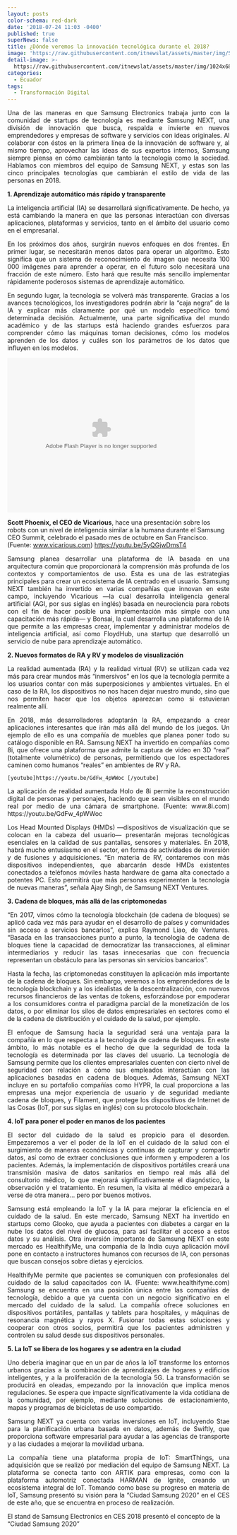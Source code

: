 ```yaml
---
layout: posts
color-schema: red-dark
date: '2018-07-24 11:03 -0400'
published: true
superNews: false
title: ¿Dónde veremos la innovación tecnológica durante el 2018?
image: 'https://raw.githubusercontent.com/itnewslat/assets/master/img/540x320/iotp.jpg'
detail-image: >-
  https://raw.githubusercontent.com/itnewslat/assets/master/img/1024x680/iotg.jpg
categories:
  - Ecuador
tags:
  - Transformación Digital
---
```

<p style="text-align: justify;">Una de las maneras en que Samsung Electronics trabaja junto con la comunidad de startups de tecnología es mediante Samsung NEXT, una división de innovación que busca, respalda e invierte en nuevos emprendedores y empresas de software y servicios con ideas originales. Al colaborar con éstos en la primera línea de la innovación de software y, al mismo tiempo, aprovechar las ideas de sus expertos internos, Samsung siempre piensa en cómo cambiarán tanto la tecnología como la sociedad. Hablamos con miembros del equipo de Samsung NEXT, y estas son las cinco principales tecnologías que cambiarán el estilo de vida de las personas en 2018.</p> 
 
**1.	Aprendizaje automático más rápido y transparente**

<p style="text-align: justify;">La inteligencia artificial (IA) se desarrollará significativamente. De hecho, ya está cambiando la manera en que las personas interactúan con diversas aplicaciones, plataformas y servicios, tanto en el ámbito del usuario como en el empresarial.</p>
 
<p style="text-align: justify;">En los próximos dos años, surgirán nuevos enfoques en dos frentes. En primer lugar, se necesitarán menos datos para operar un algoritmo. Esto significa que un sistema de reconocimiento de imagen que necesita 100 000 imágenes para aprender a operar, en el futuro solo necesitará una fracción de este número. Esto hará que resulte más sencillo implementar rápidamente poderosos sistemas de aprendizaje automático.</p>
 
<p style="text-align: justify;">En segundo lugar, la tecnología se volverá más transparente. Gracias a los avances tecnológicos, los investigadores podrán abrir la “caja negra” de la IA y explicar más claramente por qué un modelo específico tomó determinada decisión. Actualmente, una parte significativa del mundo académico y de las startups está haciendo grandes esfuerzos para comprender cómo las máquinas toman decisiones, cómo los modelos aprenden de los datos y cuáles son los parámetros de los datos que influyen en los modelos.</p>

<object width="425" height="350">
  <param name="movie" value="https://youtu.be/5yQGjwDmsT4" />
  <param name="wmode" value="transparent" />
  <embed src="https://youtu.be/5yQGjwDmsT4"
         type="application/x-shockwave-flash"
         wmode="transparent" width="425" height="350" />
</object>
 
**Scott Phoenix, el CEO de Vicarious**, hace una presentación sobre los robots con un nivel de inteligencia similar a la humana durante el Samsung CEO Summit, celebrado el pasado mes de octubre en San Francisco. (Fuente: www.vicarious.com) https://youtu.be/5yQGjwDmsT4 
 
<p style="text-align: justify;">Samsung planea desarrollar una plataforma de IA basada en una arquitectura común que proporcionará la comprensión más profunda de los contextos y comportamientos de uso. Esta es una de las estrategias principales para crear un ecosistema de IA centrado en el usuario. Samsung NEXT también ha invertido en varias compañías que innovan en este campo, incluyendo Vicarious —la cual desarrolla inteligencia general artificial (AGI, por sus siglas en inglés) basada en neurociencia para robots con el fin de hacer posible una implementación más simple con una capacitación más rápida— y Bonsai, la cual desarrolla una plataforma de IA que permite a las empresas crear, implementar y administrar modelos de inteligencia artificial, así como FloydHub, una startup que desarrolló un servicio de nube para aprendizaje automático.</p>
 
**2. Nuevos formatos de RA y RV y modelos de visualización**
 
<p style="text-align: justify;">La realidad aumentada (RA) y la realidad virtual (RV) se utilizan cada vez más para crear mundos más “inmersivos” en los que la tecnología permite a los usuarios contar con más superposiciones y ambientes virtuales. En el caso de la RA, los dispositivos no nos hacen dejar nuestro mundo, sino que nos permiten hacer que los objetos aparezcan como si estuvieran realmente allí.</p>
 
<p style="text-align: justify;">En 2018, más desarrolladores adoptarán la RA, empezando a crear aplicaciones interesantes que irán más allá del mundo de los juegos. Un ejemplo de ello es una compañía de muebles que planea poner todo su catálogo disponible en RA. Samsung NEXT ha invertido en compañías como 8i, que ofrece una plataforma que admite la captura de video en 3D “real” (totalmente volumétrico) de personas, permitiendo que los espectadores caminen como humanos “reales” en ambientes de RV y RA.</p>
 
    [youtube]https://youtu.be/GdFw_4pWWoc [/youtube]
 
<p style="text-align: justify;">La aplicación de realidad aumentada Holo de 8i permite la reconstrucción digital de personas y personajes, haciendo que sean visibles en el mundo real por medio de una cámara de smartphone. (Fuente: www.8i.com) https://youtu.be/GdFw_4pWWoc  </p>
 
<p style="text-align: justify;">Los Head Mounted Displays (HMDs) —dispositivos de visualización que se colocan en la cabeza del usuario— presentarán mejoras tecnológicas esenciales en la calidad de sus pantallas, sensores y materiales. En 2018, habrá mucho entusiasmo en el sector, en forma de actividades de inversión y de fusiones y adquisiciones. “En materia de RV, contaremos con más dispositivos independientes, que abarcarán desde HMDs existentes conectados a teléfonos móviles hasta hardware de gama alta conectado a potentes PC. Esto permitirá que más personas experimenten la tecnología de nuevas maneras”, señala Ajay Singh, de Samsung NEXT Ventures.</p>
 
**3. Cadena de bloques, más allá de las criptomonedas**
 
<p style="text-align: justify;">“En 2017, vimos cómo la tecnología blockchain (de cadena de bloques) se aplicó cada vez más para ayudar en el desarrollo de países y comunidades sin acceso a servicios bancarios”, explica Raymond Liao, de Ventures. “Basada en las transacciones punto a punto, la tecnología de cadena de bloques tiene la capacidad de democratizar las transacciones, al eliminar intermediarios y reducir las tasas innecesarias que con frecuencia representan un obstáculo para las personas sin servicios bancarios”.</p>
 
<p style="text-align: justify;">Hasta la fecha, las criptomonedas constituyen la aplicación más importante de la cadena de bloques. Sin embargo, veremos a los emprendedores de la tecnología blockchain y a los idealistas de la descentralización, con nuevos recursos financieros de las ventas de tokens, esforzándose por empoderar a los consumidores contra el paradigma parcial de la monetización de los datos, o por eliminar los silos de datos empresariales en sectores como el de la cadena de distribución y el cuidado de la salud, por ejemplo.</p>
 
 
 
<p style="text-align: justify;">El enfoque de Samsung hacia la seguridad será una ventaja para la compañía en lo que respecta a la tecnología de cadena de bloques. En este ámbito, lo más notable es el hecho de que la seguridad de toda la tecnología es determinada por las claves del usuario. La tecnología de Samsung permite que los clientes empresariales cuenten con cierto nivel de seguridad con relación a cómo sus empleados interactúan con las aplicaciones basadas en cadena de bloques. Además, Samsung NEXT incluye en su portafolio compañías como HYPR, la cual proporciona a las empresas una mejor experiencia de usuario y de seguridad mediante cadena de bloques, y Filament, que protege los dispositivos de Internet de las Cosas (IoT, por sus siglas en inglés) con su protocolo blockchain.</p>
 
**4. IoT para poner el poder en manos de los pacientes**
 
<p style="text-align: justify;">El sector del cuidado de la salud es propicio para el desorden. Empezaremos a ver el poder de la IoT en el cuidado de la salud con el surgimiento de maneras económicas y continuas de capturar y compartir datos, así como de extraer conclusiones que informen y empoderen a los pacientes. Además, la implementación de dispositivos portátiles creará una transmisión masiva de datos sanitarios en tiempo real más allá del consultorio médico, lo que mejorará significativamente el diagnóstico, la observación y el tratamiento. En resumen, la visita al médico empezará a verse de otra manera… pero por buenos motivos.</p>

<p style="text-align: justify;">Samsung está empleando la IoT y la IA para mejorar la eficiencia en el cuidado de la salud. En este mercado, Samsung NEXT ha invertido en startups como Glooko, que ayuda a pacientes con diabetes a cargar en la nube los datos del nivel de glucosa, para así facilitar el acceso a estos datos y su análisis. Otra inversión importante de Samsung NEXT en este mercado es HealthifyMe, una compañía de la India cuya aplicación móvil pone en contacto a instructores humanos con recursos de IA, con personas que buscan consejos sobre dietas y ejercicios.</p>
 
 
<p style="text-align: justify;">HealthifyMe permite que pacientes se comuniquen con profesionales del cuidado de la salud capacitados con IA. (Fuente: www.healthifyme.com)
Samsung se encuentra en una posición única entre las compañías de tecnología, debido a que ya cuenta con un negocio significativo en el mercado del cuidado de la salud. La compañía ofrece soluciones en dispositivos portátiles, pantallas y tablets para hospitales, y máquinas de resonancia magnética y rayos X. Fusionar todas estas soluciones y cooperar con otros socios, permitirá que los pacientes administren y controlen su salud desde sus dispositivos personales.</p>
 
**5. La IoT se libera de los hogares y se adentra en la ciudad**
 
<p style="text-align: justify;">Uno debería imaginar que en un par de años la IoT transforme los entornos urbanos gracias a la combinación de aprendizajes de hogares y edificios inteligentes, y a la proliferación de la tecnología 5G. La transformación se producirá en oleadas, empezando por la innovación que implica menos regulaciones. Se espera que impacte significativamente la vida cotidiana de la comunidad, por ejemplo, mediante soluciones de estacionamiento, mapas y programas de bicicletas de uso compartido.</p>
 
<p style="text-align: justify;">Samsung NEXT ya cuenta con varias inversiones en IoT, incluyendo Stae para la planificación urbana basada en datos, además de Swiftly, que proporciona software empresarial para ayudar a las agencias de transporte y a las ciudades a mejorar la movilidad urbana.</p>
 
<p style="text-align: justify;">La compañía tiene una plataforma propia de IoT: SmartThings, una adquisición que se realizó por mediación del equipo de Samsung NEXT. La plataforma se conecta tanto con ARTIK para empresas, como con la plataforma automotriz conectada HARMAN de Ignite, creando un ecosistema integral de IoT. Tomando como base su progreso en materia de IoT, Samsung presentó su visión para la “Ciudad Samsung 2020”  en el CES de este año, que se encuentra en proceso de realización. </p>

El stand de Samsung Electronics en CES 2018 presentó el concepto de la “Ciudad Samsung 2020”